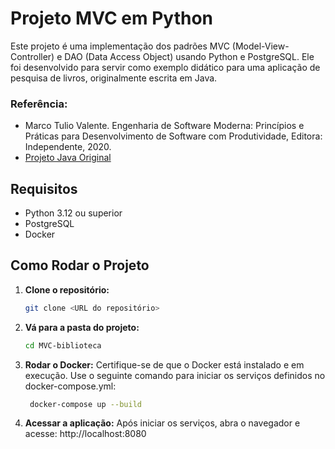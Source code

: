 # Projeto MVC em Python 
Este projeto é uma implementação dos padrões MVC (Model-View-Controller) e DAO (Data Access Object)  usando Python e PostgreSQL. Ele foi 
desenvolvido para servir como exemplo didático para uma aplicação de pesquisa de livros, originalmente escrita em Java.

### Referência:
- Marco Tulio Valente. Engenharia de Software Moderna: Princípios e Práticas para Desenvolvimento de Software com Produtividade, Editora: Independente, 2020.
- [Projeto Java Original](https://replit.com/@engsoftmoderna/ExemploArquiteturaMVC#templates/index.html)

## Requisitos

- Python 3.12 ou superior
- PostgreSQL
- Docker

## Como Rodar o Projeto

1. **Clone o repositório:**
   ```bash
   git clone <URL do repositório>
   ```

2. **Vá para a pasta do projeto:**
   ```bash
   cd MVC-biblioteca
   ```
  
3. **Rodar o Docker:** Certifique-se de que o Docker está instalado e em execução. Use o seguinte comando para iniciar os serviços definidos no docker-compose.yml:
   ```bash
    docker-compose up --build
   ```
4. **Acessar a aplicação:** Após iniciar os serviços, abra o navegador e acesse: http://localhost:8080





